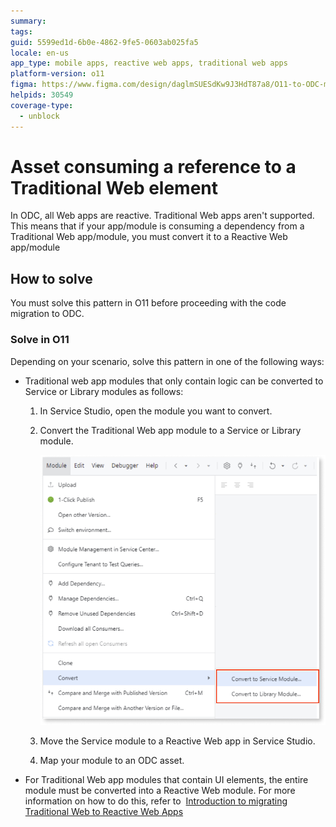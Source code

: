 ```yaml
---
summary:
tags:
guid: 5599ed1d-6b0e-4862-9fe5-0603ab025fa5
locale: en-us
app_type: mobile apps, reactive web apps, traditional web apps
platform-version: o11
figma: https://www.figma.com/design/daglmSUESdKw9J3HdT87a8/O11-to-ODC-migration?node-id=2318-2
helpids: 30549
coverage-type:
  - unblock
---
```


# Asset consuming a reference to a Traditional Web element

In ODC, all Web apps are reactive. Traditional Web apps aren't supported. This means that if your app/module is consuming a dependency from a Traditional Web app/module, you must convert it to a Reactive Web app/module 

## How to solve

You must solve this pattern in O11 before proceeding with the code migration to ODC.

### **Solve in O11**

Depending on your scenario, solve this pattern in one of the following ways:

* Traditional web app modules that only contain logic can be converted to Service or Library modules as follows:

    1. In Service Studio, open the module you want to convert.

    1. Convert the Traditional Web app module to a Service or Library module.

        ![Screenshot in Service Studio on how to convert a module to a service or library module](images/convert-service-module-lib-ss.png "How to convert a module to a service or library module")

    1. Move the Service module to a Reactive Web app in Service Studio.

    1. Map your module to an ODC asset.

* For Traditional Web app modules that contain UI elements, the entire module must be converted into a Reactive Web module. For more information on how to do this, refer to  [Introduction to migrating Traditional Web to Reactive Web Apps](https://success.outsystems.com/documentation/how_to_guides/development/introduction_to_migrating_traditional_web_to_reactive_web_apps/)
